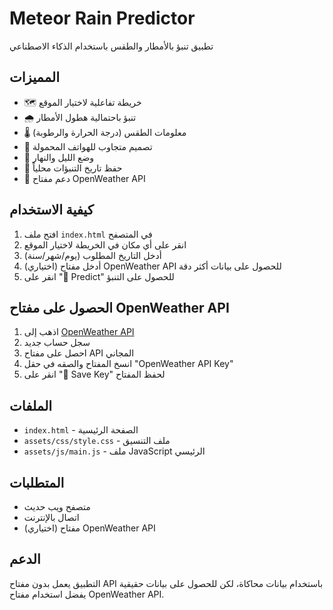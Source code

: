 # Meteor Rain Predictor

تطبيق تنبؤ بالأمطار والطقس باستخدام الذكاء الاصطناعي

## المميزات

- 🗺️ خريطة تفاعلية لاختيار الموقع
- 🌧️ تنبؤ باحتمالية هطول الأمطار
- 🌡️ معلومات الطقس (درجة الحرارة والرطوبة)
- 📱 تصميم متجاوب للهواتف المحمولة
- 🌙 وضع الليل والنهار
- 💾 حفظ تاريخ التنبؤات محلياً
- 🔑 دعم مفتاح OpenWeather API

## كيفية الاستخدام

1. افتح ملف `index.html` في المتصفح
2. انقر على أي مكان في الخريطة لاختيار الموقع
3. أدخل التاريخ المطلوب (يوم/شهر/سنة)
4. (اختياري) أدخل مفتاح OpenWeather API للحصول على بيانات أكثر دقة
5. انقر على "🔮 Predict" للحصول على التنبؤ

## الحصول على مفتاح OpenWeather API

1. اذهب إلى [OpenWeather API](https://openweathermap.org/api)
2. سجل حساب جديد
3. احصل على مفتاح API المجاني
4. انسخ المفتاح والصقه في حقل "OpenWeather API Key"
5. انقر على "💾 Save Key" لحفظ المفتاح

## الملفات

- `index.html` - الصفحة الرئيسية
- `assets/css/style.css` - ملف التنسيق
- `assets/js/main.js` - ملف JavaScript الرئيسي

## المتطلبات

- متصفح ويب حديث
- اتصال بالإنترنت
- (اختياري) مفتاح OpenWeather API

## الدعم

التطبيق يعمل بدون مفتاح API باستخدام بيانات محاكاة، لكن للحصول على بيانات حقيقية يفضل استخدام مفتاح OpenWeather API.
